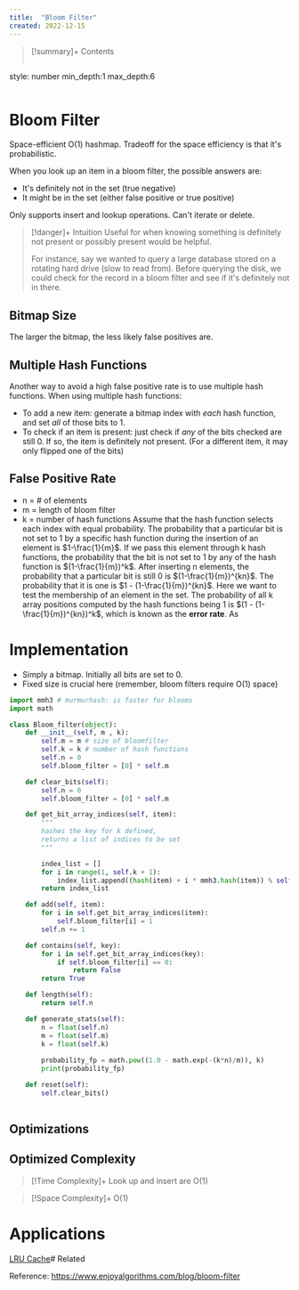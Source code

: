 ```yaml
---
title:  "Bloom Filter"
created: 2022-12-15
---
```


>[!summary]+ Contents
>```toc
style: number
min_depth:1
max_depth:6 
>```


# Bloom Filter
Space-efficient O(1) hashmap. Tradeoff for the space efficiency is that it's probabilistic.

When you look up an item in a bloom filter, the possible answers are:
- It's definitely not in the set (true negative)
- It might be in the set (either false positive or true positive)

Only supports insert and lookup operations. Can't iterate or delete.


> [!danger]+ Intuition
> Useful for when knowing something is definitely not present or possibly present would be helpful. 
> 
> For instance, say we wanted to query a large database stored on a rotating hard drive (slow to read from). Before querying the disk, we could check for the record in a bloom filter and see if it's definitely not in there.

## Bitmap Size
The larger the bitmap, the less likely false positives are.

## Multiple Hash Functions
Another way to avoid a high false positive rate is to use multiple hash functions.
When using multiple hash functions:
- To add a new item: generate a bitmap index with _each_ hash function, and set _all_ of those bits to 1.
- To check if an item is present: just check if _any_ of the bits checked are still 0. If so, the item is definitely not present. (For a different item, it may only flipped one of the bits)

## False Positive Rate
- n = # of elements
- m = length of bloom filter
- k = number of hash functions
Assume that the hash function selects each index with equal probability. 
The probability that a particular bit is not set to 1 by a specific hash function during the insertion of an element is $1-\frac{1}{m}$.
If we pass this element through k hash functions, the probability that the bit is not set to 1 by any of the hash function is $(1-\frac{1}{m})^k$.
After inserting n elements, the probability that a particular bit is still 0 is $(1-\frac{1}{m})^{kn}$.
The probability that it is one is $1 - (1-\frac{1}{m})^{kn}$.
Here we want to test the membership of an element in the set. The probability of all k array positions computed by the hash functions being 1 is $(1 - (1-\frac{1}{m})^{kn})^k$, which is known as the **error rate**.
As 

# Implementation
- Simply a bitmap. Initially all bits are set to 0. 
- Fixed size is crucial here (remember, bloom filters require O(1) space)


```python
import mmh3 # murmurhash: is faster for blooms
import math

class Bloom_filter(object):
	def __init__(self, m , k):
		self.m = m # size of bloomfilter
		self.k = k # number of hash functions
		self.n = 0
		self.bloom_filter = [0] * self.m

	def clear_bits(self):
		self.n = 0
		self.bloom_filter = [0] * self.m

	def get_bit_array_indices(self, item):
		"""
		hashes the key for k defined, 
		returns a list of indices to be set 
		"""

		index_list = []
		for i in range(1, self.k + 1):
			index_list.append((hash(item) + i * mmh3.hash(item)) % self.m)
		return index_list

	def add(self, item):
		for i in self.get_bit_array_indices(item):
			self.bloom_filter[i] = 1
		self.n += 1

	def contains(self, key):
		for i in self.get_bit_array_indices(key):
			if self.bloom_filter[i] == 0:
				return False
		return True

	def length(self):
		return self.n

	def generate_stats(self):
		n = float(self.n)
		m = float(self.m)
		k = float(self.k)
	
		probability_fp = math.pow((1.0 - math.exp(-(k*n)/m)), k)
		print(probability_fp)

	def reset(self):
		self.clear_bits()
			
```

## Optimizations

## Optimized Complexity

>[!Time Complexity]+
>Look up and insert are O(1)

>[!Space Complexity]+
>O(1)

# Applications
[LRU Cache](</docs/DS/LRU Cache.md>)# Related

Reference: https://www.enjoyalgorithms.com/blog/bloom-filter